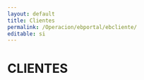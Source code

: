 ```yaml
---
layout: default
title: Clientes
permalink: /Operacion/ebportal/ebcliente/
editable: si
---
```


# CLIENTES

